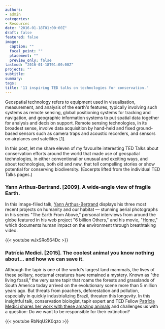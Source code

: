 ```yaml
---
authors:
- admin
categories:
- Resources
date: "2016-01-18T01:00:00Z"
draft: false
featured: false
image:
  caption: ""
  focal_point: ""
  placement: ""
  preview_only: false
lastmod: "2016-01-18T01:00:00Z"
projects: ""
subtitle:
summary:
tags:
title: '11 inspiring TED talks on technologies for conservation.'
---
```

Geospatial technology refers to equipment used in visualisation, measurement, and analysis of the earth's features, typically involving such systems as remote sensing, global positioning systems for tracking and navigation, and geographic information systems to put spatial data together for analysis and decision support. Remote sensing technologies, in its broadest sense, involve data acquisition by hand-held and fixed ground-based sensors such as camera traps and acoustic recorders, and sensors on airplanes and satellites [1].

In this post, let me share eleven of my favourite interesting TED Talks about conservation efforts around the world that made use of geospatial technologies, in either conventional or unusual and exciting ways, and about technologies, both old and new, that tell compelling stories or show potential for conserving biodiversity. (Excerpts lifted from the individual TED Talks pages.)<br/>

### Yann Arthus-Bertrand. [2009]. A wide-angle view of fragile Earth.

In this image-filled talk, [Yann Arthus-Bertrand](http://www.yannarthusbertrand.org/en/home) displays his three most recent projects on humanity and our habitat — stunning aerial photographs in his series "The Earth From Above," personal interviews from around the globe featured in his web project "6 billion Others," and his movie, "[Home](http://youtu.be/jqxENMKaeCU?hd=1)," which documents human impact on the environment through breathtaking video.

{{< youtube wJxSRo564Dc >}}<br/>

### Patrícia Medici. [2015]. The coolest animal you know nothing about... and how we can save it.

Although the tapir is one of the world's largest land mammals, the lives of these solitary, nocturnal creatures have remained a mystery. Known as "the living fossil," the very same tapir that roams the forests and grasslands of South America today arrived on the evolutionary scene more than 5 million years ago. But threats from poachers, deforestation and pollution, especially in quickly industrializing Brazil, threaten this longevity. In this insightful talk, conservation biologist, tapir expert and TED Fellow [Patrícia Medici shares her work with these amazing animals](http://tapirconservation.org.br/) and challenges us with a question: Do we want to be responsible for their extinction?

{{< youtube RbNqU2K0qzo >}}<br/>
